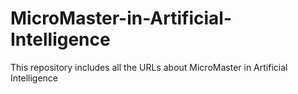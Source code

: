 # MicroMaster-in-Artificial-Intelligence
This repository includes all the URLs about MicroMaster in Artificial Intelligence
